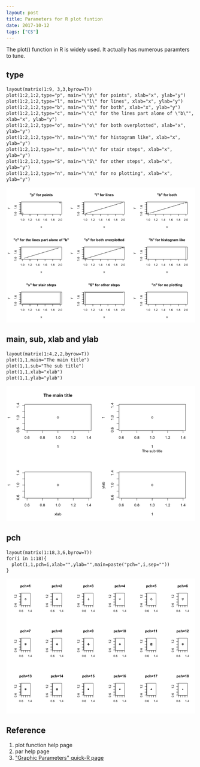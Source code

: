 ```yaml
---
layout: post
title: Parameters for R plot funtion
date: 2017-10-12
tags: ["CS"]
---
```


The plot() function in R is widely used. It actually has numerous
paramters to tune.

type
----

    layout(matrix(1:9, 3,3,byrow=T))
    plot(1:2,1:2,type="p", main="\"p\" for points", xlab="x", ylab="y")
    plot(1:2,1:2,type="l", main="\"l\" for lines", xlab="x", ylab="y")
    plot(1:2,1:2,type="b", main="\"b\" for both", xlab="x", ylab="y")
    plot(1:2,1:2,type="c", main="\"c\" for the lines part alone of \"b\"", xlab="x", ylab="y")
    plot(1:2,1:2,type="o", main="\"o\" for both overplotted", xlab="x", ylab="y")
    plot(1:2,1:2,type="h", main="\"h\" for histogram like", xlab="x", ylab="y")
    plot(1:2,1:2,type="s", main="\"s\" for stair steps", xlab="x", ylab="y")
    plot(1:2,1:2,type="S", main="\"S\" for other steps", xlab="x", ylab="y")
    plot(1:2,1:2,type="n", main="\"n\" for no plotting", xlab="x", ylab="y")

![](/images/plot_par-1-1.png)

main, sub, xlab and ylab
------------------------

    layout(matrix(1:4,2,2,byrow=T))
    plot(1,1,main="The main title")
    plot(1,1,sub="The sub title")
    plot(1,1,xlab="xlab")
    plot(1,1,ylab="ylab")

![](/images/plot_par-2-1.png)

pch
---

    layout(matrix(1:18,3,6,byrow=T))
    for(i in 1:18){
      plot(1,1,pch=i,xlab="",ylab="",main=paste("pch=",i,sep=""))
    }

![](/images/plot_par-3-1.png)

Reference
---------

1.  plot function help page
2.  par help page
3.  ["Graphic Parameters" quick-R
    page](http://www.statmethods.net/advgraphs/parameters.html)

